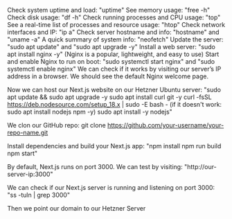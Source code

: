 Check system uptime and load: "uptime"
See memory usage: "free -h"
Check disk usage: "df -h"
Check running processes and CPU usage: "top"
See a real-time list of processes and resource usage: "htop"
Check network interfaces and IP: "ip a"
Check server hostname and info: "hostname" and "uname -a"
A quick summary of system info: "neofetch"
Update the server: "sudo apt update" and "sudo apt upgrade -y"
Install a web server: "sudo apt install nginx -y" (Nginx is a popular, lightweight, and easy to use)
Start and enable Nginx to run on boot: "sudo systemctl start nginx" and "sudo systemctl enable nginx"
We can check if it works by visiting our server’s IP address in a browser. We should see the default Nginx welcome page.
<br>

Now we can host our Next.js website on our Hetzner Ubuntu server:
"sudo apt update && sudo apt upgrade -y
sudo apt install curl git -y
curl -fsSL https://deb.nodesource.com/setup_18.x | sudo -E bash - (if it doesn't work: sudo apt install nodejs npm -y)
sudo apt install -y nodejs"

We clon our GitHub repo: git clone https://github.com/your-username/your-repo-name.git

Install dependencies and build your Next.js app:
"npm install
npm run build
npm start"

By default, Next.js runs on port 3000. We can test by visiting: "http://our-server-ip:3000"

We can check if our Next.js server is running and listening on port 3000: "ss -tuln | grep 3000"

Then we point our domain to our Hetzner Server
